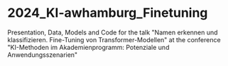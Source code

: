 # 2024_KI-awhamburg_Finetuning
Presentation, Data, Models and Code for the talk "Namen erkennen und klassifizieren. Fine-Tuning von Transformer-Modellen" at the conference "KI-Methoden im Akademienprogramm: Potenziale und Anwendungsszenarien"
